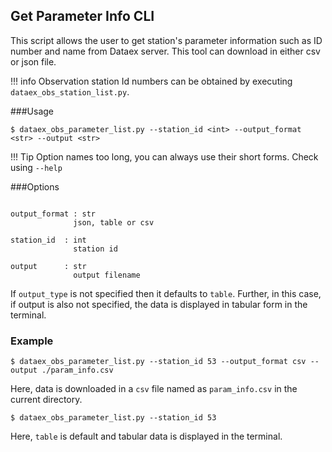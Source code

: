 ## Get Parameter Info CLI

This script allows the user to get station's parameter information such as ID number and name from Dataex server. 
This tool can download in either csv or json file.

!!! info 
    Observation station Id numbers can be obtained by executing `dataex_obs_station_list.py`.

###Usage
```
$ dataex_obs_parameter_list.py --station_id <int> --output_format <str> --output <str>
```
!!! Tip
    Option names too long, you can always use their short forms. Check using `--help`
    
    
###Options
```

output_format : str
              json, table or csv  
              
station_id  : int
              station id     
              
output      : str
              output filename

```
If `output_type` is not specified then it defaults to `table`. Further, in this case, if output is also not specified, the data is displayed in tabular form in the terminal.

### Example

```
$ dataex_obs_parameter_list.py --station_id 53 --output_format csv --output ./param_info.csv
```
Here, data is downloaded in a `csv` file named as `param_info.csv` in the current directory.


```
$ dataex_obs_parameter_list.py --station_id 53
```
Here, `table` is default and tabular data is displayed in the terminal. 
